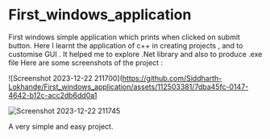 # First_windows_application
First windows simple application which prints  when clicked on submit button. Here I learnt the application of c++ in creating projects , and to customise GUI . It helped me to explore .Net library and also to produce .exe file
Here are some screenshots of the project : 

![Screenshot 2023-12-22 211700](https://github.com/Siddharth-Lokhande/First_windows_application/assets/112503381/7dba45fc-0147-4642-b12c-acc2db6dd0a1


![Screenshot 2023-12-22 211745](https://github.com/Siddharth-Lokhande/First_windows_application/assets/112503381/f07fc0c7-8117-46b9-a47f-b3e82cb27dfb)

A very simple and easy project.
